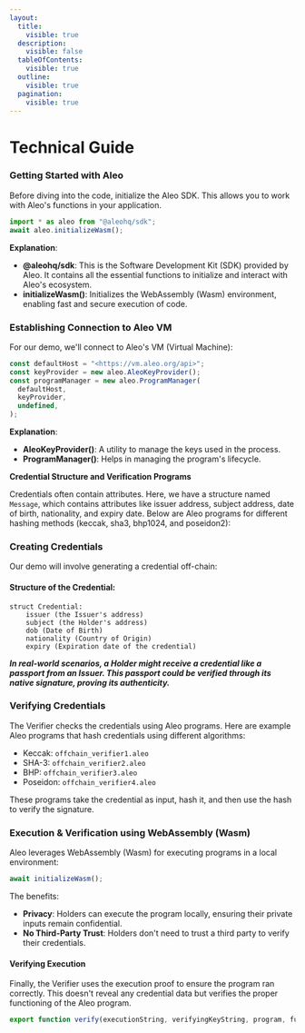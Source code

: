 ```yaml
---
layout:
  title:
    visible: true
  description:
    visible: false
  tableOfContents:
    visible: true
  outline:
    visible: true
  pagination:
    visible: true
---
```


# Technical Guide

### Getting Started with Aleo

Before diving into the code, initialize the Aleo SDK. This allows you to work with Aleo's functions in your application.

```jsx
import * as aleo from "@aleohq/sdk";
await aleo.initializeWasm();
```

**Explanation**:

* **@aleohq/sdk**: This is the Software Development Kit (SDK) provided by Aleo. It contains all the essential functions to initialize and interact with Aleo's ecosystem.
* **initializeWasm()**: Initializes the WebAssembly (Wasm) environment, enabling fast and secure execution of code.

### Establishing Connection to Aleo VM

For our demo, we'll connect to Aleo's VM (Virtual Machine):

```jsx
const defaultHost = "<https://vm.aleo.org/api>";
const keyProvider = new aleo.AleoKeyProvider();
const programManager = new aleo.ProgramManager(
  defaultHost,
  keyProvider,
  undefined,
);
```

**Explanation**:

* **AleoKeyProvider()**: A utility to manage the keys used in the process.
* **ProgramManager()**: Helps in managing the program's lifecycle.

**Credential Structure and Verification Programs**

Credentials often contain attributes. Here, we have a structure named `Message`, which contains attributes like issuer address, subject address, date of birth, nationality, and expiry date. Below are Aleo programs for different hashing methods (keccak, sha3, bhp1024, and poseidon2):

### Creating Credentials

Our demo will involve generating a credential off-chain:

#### Structure of the Credential:

```
struct Credential:
    issuer (the Issuer's address)
    subject (the Holder's address)
    dob (Date of Birth)
    nationality (Country of Origin)
    expiry (Expiration date of the credential)
```

_**In real-world scenarios, a Holder might receive a credential like a passport from an Issuer. This passport could be verified through its native signature, proving its authenticity.**_

### Verifying Credentials

The Verifier checks the credentials using Aleo programs. Here are example Aleo programs that hash credentials using different algorithms:

* Keccak: `offchain_verifier1.aleo`
* SHA-3: `offchain_verifier2.aleo`
* BHP: `offchain_verifier3.aleo`
* Poseidon: `offchain_verifier4.aleo`

These programs take the credential as input, hash it, and then use the hash to verify the signature.

### Execution & Verification using WebAssembly (Wasm)

Aleo leverages WebAssembly (Wasm) for executing programs in a local environment:

```jsx
await initializeWasm();
```

The benefits:

* **Privacy**: Holders can execute the program locally, ensuring their private inputs remain confidential.
* **No Third-Party Trust**: Holders don't need to trust a third party to verify their credentials.

#### Verifying Execution

Finally, the Verifier uses the execution proof to ensure the program ran correctly. This doesn't reveal any credential data but verifies the proper functioning of the Aleo program.

```jsx
export function verify(executionString, verifyingKeyString, program, functionName) {...}
```

